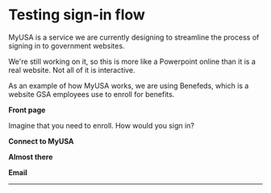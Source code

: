 # Testing sign-in flow

MyUSA is a service we are currently designing to streamline the process of signing in to government websites. 

We're still working on it, so this is more like a Powerpoint online than it is a real website. Not all of it is interactive. 

As an example of how MyUSA works, we are using Benefeds, which is a website GSA employees use to enroll for benefits. 

**Front page**

Imagine that you need to enroll. How would you sign in?

**Connect to MyUSA**

**Almost there**

**Email**

****

